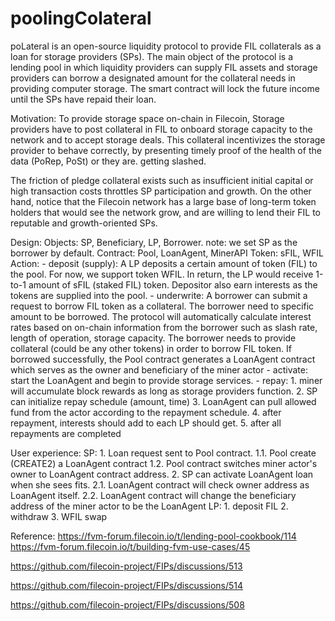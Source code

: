 # poolingColateral

poLateral is an open-source liquidity protocol to provide FIL collaterals as a loan for storage providers (SPs). The main object of the protocol is a lending pool in which liquidity providers can supply FIL assets and storage providers can borrow a designated amount for the collateral needs in providing computer storage. The smart contract will lock the future income until the SPs have repaid their loan. 

Motivation: To provide storage space on-chain in Filecoin, Storage providers have to post collateral in FIL to onboard storage capacity to the network and to accept storage deals. This collateral incentivizes the storage provider to behave correctly, by presenting timely proof of the health of the data (PoRep, PoSt) or they are. getting slashed. 

The friction of pledge collateral exists such as insufficient initial capital or high transaction costs throttles SP participation and growth. On the other hand, notice that the Filecoin network has a large base of long-term token holders that would see the network grow, and are willing to lend their FIL to reputable and growth-oriented SPs. 

Design: 
  Objects: SP, Beneficiary, LP, Borrower. note: we set SP as the borrower by default. 
  Contract: Pool, LoanAgent, MinerAPI
  Token: sFIL, WFIL
  Action:
    - deposit (supply): A LP deposits a certain amount of token (FIL) to the pool. For now, we support token WFIL. In return, the LP would receive 1-to-1 amount of sFIL (staked FIL) token. Depositor also earn interests as the tokens are supplied into the pool. 
	  - underwrite: A borrower can submit a request to borrow FIL token as a collateral. The borrower need to specific amount to be borrowed. The protocol will automatically calculate interest rates based on on-chain information from the borrower such as slash rate, length of operation, storage capacity. The borrower needs to provide collateral (could be any other tokens) in order to borrow FIL token. If borrowed successfully, the Pool contract generates a LoanAgent contract which serves as the owner and beneficiary of the miner actor
	  - activate: start the LoanAgent and begin to provide storage services. 
	  - repay:
      1. miner will accumulate block rewards as long as storage providers function.
      2. SP can initialize repay schedule (amount, time)
      3. LoanAgent can pull allowed fund from the actor according to the repayment schedule. 
      4. after repayment, interests should add to each LP should get. 
      5. after all repayments are completed
	
   
   User experience: 
       SP:
    	1. Loan request sent to Pool contract.
	    	1.1. Pool create (CREATE2) a LoanAgent contract 
	    	1.2. Pool contract switches miner actor's owner to LoanAgent contract address. 
    	2. SP can activate LoanAgent loan when she sees fits.
	    	2.1. LoanAgent contract will check owner address as LoanAgent itself.
	    	2.2. LoanAgent contract will change the beneficiary address of the miner actor to be the LoanAgent
	   LP:
		1. deposit FIL
		2. withdraw
		3. WFIL swap


Reference: https://fvm-forum.filecoin.io/t/lending-pool-cookbook/114
https://fvm-forum.filecoin.io/t/building-fvm-use-cases/45

https://github.com/filecoin-project/FIPs/discussions/513

https://github.com/filecoin-project/FIPs/discussions/514

https://github.com/filecoin-project/FIPs/discussions/508

